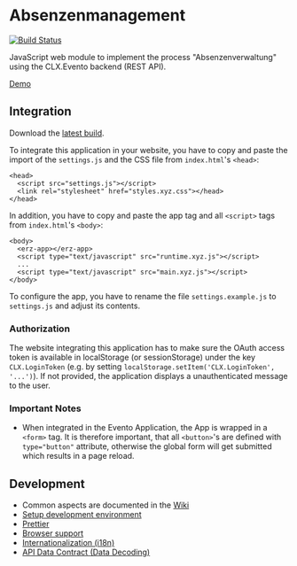 # Absenzenmanagement

[![Build Status](https://travis-ci.org/bkd-mba-fbi/absenzenmanagement.svg?branch=master)](https://travis-ci.org/bkd-mba-fbi/absenzenmanagement)

JavaScript web module to implement the process "Absenzenverwaltung"
using the CLX.Evento backend (REST API).

[Demo](https://bkd-mba-fbi.github.io/absenzenmanagement/app)

## Integration

Download the [latest build](https://bkd-mba-fbi.github.io/absenzenmanagement/absenzenmanagement.zip).

To integrate this application in your website, you have to copy and
paste the import of the `settings.js` and the CSS file from
`index.html`'s `<head>`:

```
<head>
  <script src="settings.js"></script>
  <link rel="stylesheet" href="styles.xyz.css"></head>
</head>
```

In addition, you have to copy and paste the app tag and all `<script>`
tags from `index.html`'s `<body>`:

```
<body>
  <erz-app></erz-app>
  <script type="text/javascript" src="runtime.xyz.js"></script>
  ...
  <script type="text/javascript" src="main.xyz.js"></script>
</body>
```

To configure the app, you have to rename the file
`settings.example.js` to `settings.js` and adjust its contents.

### Authorization

The website integrating this application has to make sure the OAuth
access token is available in localStorage (or sessionStorage) under
the key `CLX.LoginToken` (e.g. by setting
`localStorage.setItem('CLX.LoginToken', '...')`). If not provided, the
application displays a unauthenticated message to the user.

### Important Notes

- When integrated in the Evento Application, the App is wrapped in a
  `<form>` tag. It is therefore important, that all `<button>`'s are
  defined with `type="button"` attribute, otherwise the global form
  will get submitted which results in a page reload.

## Development

- Common aspects are documented in the [Wiki](https://github.com/bkd-mba-fbi/absenzenmanagement/wiki)
- [Setup development environment](doc/setup-dev-environment.md)
- [Prettier](doc/prettier.md)
- [Browser support](doc/browser-support.md)
- [Internationalization (i18n)](doc/i18n.md)
- [API Data Contract (Data Decoding)](doc/io-ts.md)
